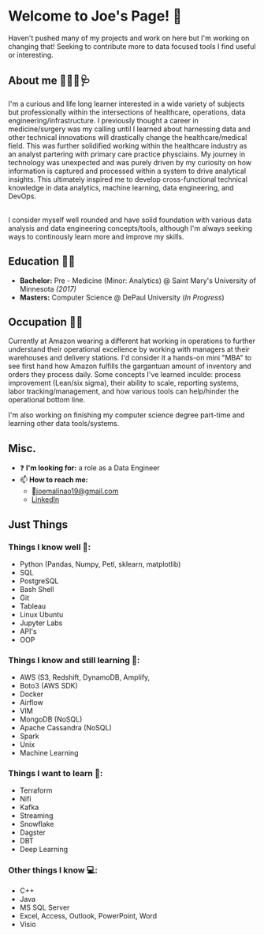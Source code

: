 # Welcome to Joe's Page!  👋

Haven't pushed many of my projects and work on here but I'm working on changing that! 
Seeking to contribute more to data focused tools I find useful or interesting.


## About me 🧑‍💻🧬🩺
I'm a curious and life long learner interested in a wide variety of subjects but professionally within the intersections of healthcare, operations, data engineering/infrastructure. I previously thought a career in medicine/surgery was my calling until I learned about harnessing data and other technical innovations will drastically change the healthcare/medical field. This was further solidified working within the healthcare industry as an analyst partering with primary care practice physciains. My journey in technology was unexpected and was purely driven by my curiosity on how information is captured and processed within a system to drive analytical insights. This ultimately inspired me to develop cross-functional technical knowledge in data analytics, machine learning, data engineering, and DevOps. 

<br/>
I consider myself well rounded and have solid foundation with various data analysis and data engineering concepts/tools, although I'm always seeking ways to continously learn more and improve my skills. 

## Education 👨‍🎓
- **Bachelor:** Pre - Medicine (Minor: Analytics) @ Saint Mary's University of Minnesota _(2017)_
- **Masters:** Computer Science @ DePaul University (_In Progress_)

## Occupation 🧑‍💼
Currently at Amazon wearing a different hat working in operations to further understand their operational excellence by working with managers at their warehouses and delivery stations. I'd consider it a hands-on mini "MBA" to see first hand how Amazon fulfills the gargantuan amount of inventory and orders they process daily. Some concepts I've learned inculde: process improvement (Lean/six sigma), their ability to scale, reporting systems, labor tracking/management, and how various tools can help/hinder the operational bottom line. 

I'm also working on finishing my computer science degree part-time and learning other data tools/systems.

## Misc.
- ❓ **I'm looking for:** a role as a Data Engineer
- 📫 **How to reach me:** 
  - 📧joemalinao19@gmail.com
  - [LinkedIn](https://www.linkedin.com/in/josephmalinao/)


 
## Just Things

### Things I know well 🧠: 
- Python (Pandas, Numpy, Petl, sklearn, matplotlib)
- SQL
- PostgreSQL
- Bash Shell
- Git
- Tableau
- Linux Ubuntu
- Jupyter Labs
- API's
- OOP

### Things I know and still learning 🤔: 
- AWS (S3, Redshift, DynamoDB, Amplify, 
- Boto3 (AWS SDK)
- Docker
- Airflow
- VIM
- MongoDB (NoSQL)
- Apache Cassandra (NoSQL)
- Spark
- Unix
- Machine Learning 

### Things I want to learn 📖: 
- Terraform
- Nifi
- Kafka
- Streaming 
- Snowflake
- Dagster
- DBT
- Deep Learning 


### Other things I know 💻:
- C++
- Java
- MS SQL Server
- Excel, Access, Outlook, PowerPoint, Word
- Visio

<!--
**jmalinao19/jmalinao19** is a ✨ _special_ ✨ repository because its `README.md` (this file) appears on your GitHub profile.

Here are some ideas to get you started:

- 🔭 I’m currently working on ...
- 🌱 I’m currently learning ...
- 👯 I’m looking to collaborate on ...
- 🤔 I’m looking for help with ...
- 💬 Ask me about ...
- 📫 How to reach me: ...
- 😄 Pronouns: ...
- ⚡ Fun fact: ...
-->
